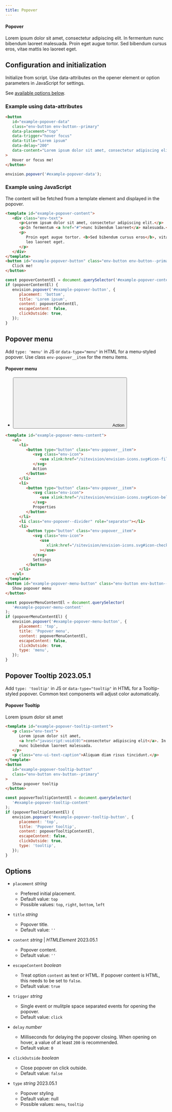 ```yaml
---
title: Popover
---
```


<div class="code-example">
<div class="example-static-popover env-popover" data-popper-placement="bottom">
   <div class="env-popover__arrow"></div>
   <div class="env-popover__header">
      <h4 class="env-ui-text-overline">Popover</h4>
   </div>
   <div class="env-popover__content">
      <p class="env-text">
         Lorem ipsum dolor sit amet, consectetur adipiscing elit. In fermentum
         nunc bibendum laoreet malesuada. Proin eget augue tortor. Sed bibendum
         cursus eros, vitae mattis leo laoreet eget.
      </p>
   </div>
</div>
</div>

## Configuration and initialization

Initialize from script. Use data-attributes on the opener element or option parameters in JavaScript for settings.

See [available options below](#options).

### Example using data-attributes

```html
<button
   id="example-popover-data"
   class="env-button env-button--primary"
   data-placement="top"
   data-trigger="hover focus"
   data-title="Lorem ipsum"
   data-delay="200"
   data-content="Lorem ipsum dolor sit amet, consectetur adipiscing elit. In fermentum nunc bibendum laoreet malesuada. Proin eget augue tortor. Sed bibendum cursus eros, vitae mattis leo laoreet eget."
>
   Hover or focus me!
</button>
```

```javascript
envision.popover('#example-popover-data');
```

### Example using JavaScript

The content will be fetched from a template element and displayed in the popover.

```html
<template id="example-popover-content">
   <div class="env-text">
      <p>Lorem ipsum dolor sit amet, consectetur adipiscing elit.</p>
      <p>In fermentum <a href="#">nunc bibendum laoreet</a> malesuada.</p>
      <p>
         Proin eget augue tortor. <b>Sed bibendum cursus eros</b>, vitae mattis
         leo laoreet eget.
      </p>
   </div>
</template>
<button id="example-popover-button" class="env-button env-button--primary">
   Click me!
</button>
```

```javascript
const popoverContentEl = document.querySelector('#example-popover-content');
if (popoverContentEl) {
   envision.popover('#example-popover-button', {
      placement: 'bottom',
      title: 'Lorem ipsum',
      content: popoverContentEl,
      escapeContent: false,
      clickOutside: true,
   });
}
```

## Popover menu

Add `type: 'menu'` in JS or `data-type="menu"` in HTML
for a menu-styled popover. Use class `env-popover__item` for the menu items.

<div class="env-m-vertical--large">
<div class="example-static-popover env-popover" data-popper-placement="bottom">
   <div class="env-popover__arrow"></div>
   <div class="env-popover__header">
      <h4 class="env-ui-text-overline">Popover menu</h4>
   </div>
   <div class="env-popover__menu">
<ul>
      <li>
         <button type="button" class="env-popover__item">
            <svg class="env-icon">
               <use xlink:href="/sitevision/envision-icons.svg#icon-file"></use>
            </svg>
            Action
         </button>
      </li>
</ul>
   </div>
</div>
</div>

```html
<template id="example-popover-menu-content">
   <ul>
      <li>
         <button type="button" class="env-popover__item">
            <svg class="env-icon">
               <use xlink:href="/sitevision/envision-icons.svg#icon-file"></use>
            </svg>
            Action
         </button>
      </li>
      <li>
         <button type="button" class="env-popover__item">
            <svg class="env-icon">
               <use xlink:href="/sitevision/envision-icons.svg#icon-bell"></use>
            </svg>
            Properties
         </button>
      </li>
      <li class="env-popover--divider" role="separator"></li>
      <li>
         <button type="button" class="env-popover__item">
            <svg class="env-icon">
               <use
                  xlink:href="/sitevision/envision-icons.svg#icon-check-done"
               ></use>
            </svg>
            Settings
         </button>
      </li>
   </ul>
</template>
<button id="example-popover-menu-button" class="env-button env-button--primary">
   Show popover menu
</button>
```

```javascript
const popoverMenuContentEl = document.querySelector(
   '#example-popover-menu-content'
);
if (popoverMenuContentEl) {
   envision.popover('#example-popover-menu-button', {
      placement: 'top',
      title: 'Popover menu',
      content: popoverMenuContentEl,
      escapeContent: false,
      clickOutside: true,
      type: 'menu',
   });
}
```

<span id="tooltip" class="offset-anchor"></span>

## Popover Tooltip <span class="env-badge env-badge--info">2023.05.1</span>

Add `type: 'tooltip'` in JS or `data-type="tooltip"` in HTML
for a Tooltip-styled popover. Common text components will adjust color automatically.

<div class="env-m-vertical--large">
<div class="example-static-popover env-popover env-popover--tooltip" data-popper-placement="bottom">
<div class="env-popover__arrow"></div>
   <div class="env-popover__header">
      <h4 class="env-ui-text-overline">Popover Tooltip</h4>
   </div>
   <div class="env-popover__content">
      <p class="env-text">
         Lorem ipsum dolor sit amet
      </p>
   </div>
</div>
</div>

```html
<template id="example-popover-tooltip-content">
   <p class="env-text">
      Lorem ipsum dolor sit amet,
      <a href="javascript:void(0)">consectetur adipiscing elit</a>. In fermentum
      nunc bibendum laoreet malesuada.
   </p>
   <p class="env-ui-text-caption">Aliquam diam risus tincidunt.</p>
</template>
<button
   id="example-popover-tooltip-button"
   class="env-button env-button--primary"
>
   Show popover tooltip
</button>
```

```javascript
const popoverTooltipContentEl = document.querySelector(
   '#example-popover-tooltip-content'
);
if (popoverTooltipContentEl) {
   envision.popover('#example-popover-tooltip-button', {
      placement: 'top',
      title: 'Popover tooltip',
      content: popoverTooltipContentEl,
      escapeContent: false,
      clickOutside: true,
      type: 'tooltip',
   });
}
```

## Options <span id="options" class="offset-anchor"></span>

-  `placement` _string_

   -  Prefered initial placement.
   -  Default value: `top`
   -  Possible values: `top`, `right`, `bottom`, `left`

-  `title` _string_

   -  Popover title.
   -  Default value: `''`

-  `content` _string_ | _HTMLElement_ <span class="env-badge env-badge--info">2023.05.1</span>

   -  Popover content.
   -  Default value: `''`

-  `escapeContent` _boolean_

   -  Treat option `content` as text or HTML. If popover content is HTML, this needs to be set to `false`.
   -  Default value: `true`

-  `trigger` _string_

   -  Single event or mulitple space separated events for opening the popover.
   -  Default value: `click`

-  `delay` _number_

   -  Milliseconds for delaying the popover closing. When opening on hover, a value of at least `200` is recommended.
   -  Default value: `0`

-  `clickOutside` _boolean_

   -  Close popover on click outside.
   -  Default value: `false`

-  `type` _string_ <span class="env-badge env-badge--info">2023.05.1</span>

   -  Popover styling
   -  Default value: null
   -  Possible values: `menu`, `tooltip`
